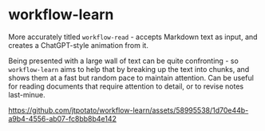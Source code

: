 # workflow-learn
More accurately titled `workflow-read` - accepts Markdown text as input, and creates a ChatGPT-style animation from it.

Being presented with a large wall of text can be quite confronting - so `workflow-learn` aims to help that by breaking up the text into chunks, and shows them at a fast but random pace to maintain attention. Can be useful for reading documents that require attention to detail, or to revise notes last-minue.



https://github.com/jtpotato/workflow-learn/assets/58995538/1d70e44b-a9b4-4556-ab07-fc8bb8b4e142

